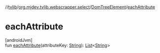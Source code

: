 //[tvlib](../../../index.md)/[org.mjdev.tvlib.webscrapper.select](../index.md)/[DomTreeElement](index.md)/[eachAttribute](each-attribute.md)

# eachAttribute

[androidJvm]\
fun [eachAttribute](each-attribute.md)(attributeKey: [String](https://kotlinlang.org/api/latest/jvm/stdlib/kotlin/-string/index.html)): [List](https://kotlinlang.org/api/latest/jvm/stdlib/kotlin.collections/-list/index.html)&lt;[String](https://kotlinlang.org/api/latest/jvm/stdlib/kotlin/-string/index.html)&gt;
